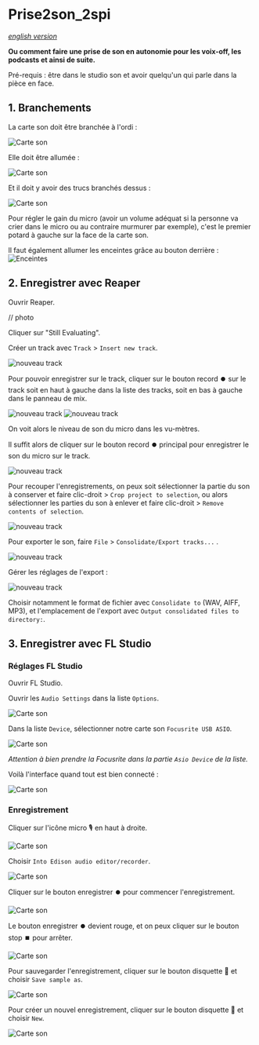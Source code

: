 # Prise2son_2spi

*[english version](https://github.com/LucieMrc/SoundRecording_sp33d)*

**Ou comment faire une prise de son en autonomie pour les voix-off, les podcasts et ainsi de suite.**

Pré-requis : être dans le studio son et avoir quelqu'un qui parle dans la pièce en face. 

## 1. Branchements

La carte son doit être branchée à l'ordi :

![Carte son](./images/img1.jpg)

Elle doit être allumée :

![Carte son](./images/img2.jpg)

Et il doit y avoir des trucs branchés dessus : 

![Carte son](./images/img3.jpg)

Pour régler le gain du micro (avoir un volume adéquat si la personne va crier dans le micro ou au contraire murmurer par exemple), c'est le premier potard à gauche sur la face de la carte son.


Il faut également allumer les enceintes grâce au bouton derrière :
![Enceintes](./images/img4.jpg)

## 2. Enregistrer avec Reaper

Ouvrir Reaper.

// photo

Cliquer sur "Still Evaluating".

Créer un track avec `Track` > `Insert new track`.

![nouveau track](./images/screen1.png)

Pour pouvoir enregistrer sur le track, cliquer sur le bouton record ⏺️ sur le track soit en haut à gauche dans la liste des tracks, soit en bas à gauche dans le panneau de mix.

![nouveau track](./images/screen2.png)
![nouveau track](./images/screen3.png)

On voit alors le niveau de son du micro dans les vu-mètres.

Il suffit alors de cliquer sur le bouton record ⏺️ principal pour enregistrer le son du micro sur le track.

![nouveau track](./images/screen4.png)

Pour recouper l'enregistrements, on peux soit sélectionner la partie du son à conserver et faire clic-droit > `Crop project to selection`, ou alors sélectionner les parties du son à enlever et faire clic-droit > `Remove contents of selection`.

![nouveau track](./images/screen5.png)

Pour exporter le son, faire `File` > `Consolidate/Export tracks...` .

![nouveau track](./images/screen6.png)

Gérer les réglages de l'export :

![nouveau track](./images/screen7.png)

Choisir notamment le format de fichier avec `Consolidate to` (WAV, AIFF, MP3), et l'emplacement de l'export avec `Output consolidated files to directory:`.

## 3. Enregistrer avec FL Studio

### Réglages FL Studio

Ouvrir FL Studio.

Ouvrir les `Audio Settings` dans la liste `Options`.

![Carte son](./images/capture2.png)

Dans la liste `Device`, sélectionner notre carte son `Focusrite USB ASIO`.

![Carte son](./images/capture3.png)

*Attention à bien prendre la Focusrite dans la partie `Asio Device` de la liste.*

Voilà l'interface quand tout est bien connecté :

![Carte son](./images/capture4.png)

### Enregistrement

Cliquer sur l'icône micro 🎙️ en haut à droite.

![Carte son](./images/capture1.png)

Choisir `Into Edison audio editor/recorder`.

![Carte son](./images/capture5.png)

Cliquer sur le bouton enregistrer ⏺️ pour commencer l'enregistrement.

![Carte son](./images/capture6.png)

Le bouton enregistrer ⏺️ devient rouge, et on peux cliquer sur le bouton stop ⏹️ pour arrêter.

![Carte son](./images/capture7.png)

Pour sauvegarder l'enregistrement, cliquer sur le bouton disquette 💾 et choisir `Save sample as`.

![Carte son](./images/capture9.png)

Pour créer un nouvel enregistrement, cliquer sur le bouton disquette 💾 et choisir `New`.

![Carte son](./images/capture8.png)